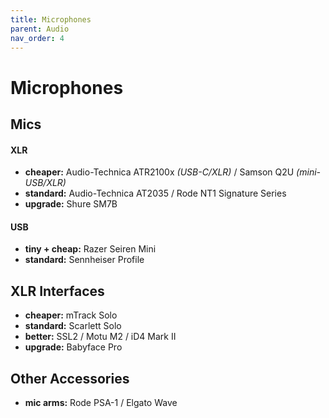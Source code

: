 ```yaml
---
title: Microphones
parent: Audio
nav_order: 4
---
```

# Microphones

## Mics

#### XLR

- **cheaper:** Audio-Technica ATR2100x *(USB-C/XLR)* / Samson Q2U *(mini-USB/XLR)*
- **standard:** Audio-Technica AT2035 / Rode NT1 Signature Series
- **upgrade:** Shure SM7B

#### USB

- **tiny + cheap:** Razer Seiren Mini
- **standard:** Sennheiser Profile

## XLR Interfaces

- **cheaper:** mTrack Solo
- **standard:** Scarlett Solo
- **better:** SSL2 / Motu M2 / iD4 Mark II
- **upgrade:** Babyface Pro

## Other Accessories

- **mic arms:** Rode PSA-1 / Elgato Wave
